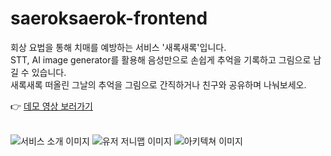 # saeroksaerok-frontend

회상 요법을 통해 치매를 예방하는 서비스 '새록새록'입니다. <br />
STT, AI image generator를 활용해 음성만으로 손쉽게 추억을 기록하고 그림으로 남길 수 있습니다.<br />
새록새록 떠올린 그날의 추억을 그림으로 간직하거나 친구와 공유하며 나눠보세오. <br />

👉 [데모 영상 보러가기](https://youtu.be/1UAefrn8aKo) 

<br />

  <img alt="서비스 소개 이미지" src="https://github.com/pika-2023/saeroksaerok-frontend/assets/71865277/81ee2354-ea79-4c53-9ccf-48d51ba9f2b5" />
   <img alt="유저 저니맵 이미지" src="https://github.com/pika-2023/saeroksaerok-frontend/assets/71865277/139879af-91f9-469e-b786-c0701423ff79" /> 
  <img alt="아키텍쳐 이미지" src="https://github.com/pika-2023/saeroksaerok-frontend/assets/71865277/69a22a72-91e6-425e-95d8-489cb359f5fa" />


<br />
